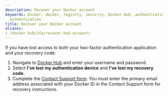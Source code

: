 ```yaml
---
description: Recover your Docker account
keywords: Docker, docker, registry, security, Docker Hub, authentication, two-factor
  authentication
title: Recover your Docker account
aliases:
- /docker-hub/2fa/recover-hub-account/
---
```


If you have lost access to both your two-factor authentication application and your recovery code:

1. Navigate to [Docker Hub](https://hub.docker.com) and enter your username and password.
2. Select **I've lost my authentication device** and **I've lost my recovery code**.
3. Complete the [Contact Support form](https://hub.docker.com/support/contact/?category=2fa-lockout). 
    You must enter the primary email address associated with your Docker ID in the Contact Support form for recovery instructions.